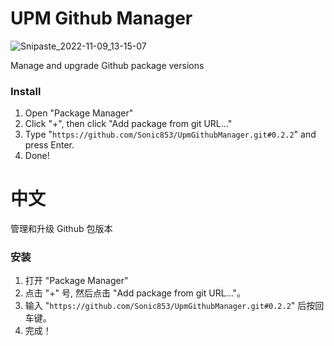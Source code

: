 # UPM Github Manager

![Snipaste_2022-11-09_13-15-07](https://user-images.githubusercontent.com/8389962/200744632-0f70b670-86bb-4118-8837-5759c30be7a2.png)

Manage and upgrade Github package versions

### Install

1. Open "Package Manager"
2. Click "+", then click "Add package from git URL..."
3. Type "`https://github.com/Sonic853/UpmGithubManager.git#0.2.2`" and press Enter.
4. Done!

# 中文

管理和升级 Github 包版本

### 安装

1. 打开 "Package Manager"
2. 点击 "+" 号, 然后点击 "Add package from git URL..."。
3. 输入 "`https://github.com/Sonic853/UpmGithubManager.git#0.2.2`" 后按回车键。
4. 完成！
